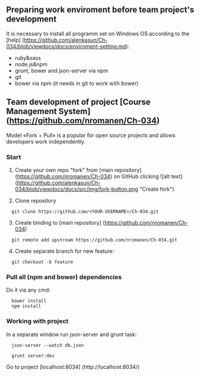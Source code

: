 ## Preparing work enviroment before team project's development

It is necessary to install all programm set on Windows OS according to the [help] (https://github.com/alenkasun/Ch-034/blob/viewdocs/docs/enviroment-setting.md):
* ruby&sass
* node.js&npm
* grunt, bower and json-server via npm 
* git
* bower via npm (it needs in git to work with bower)


## Team development of project [Course Management System] (https://github.com/nromanen/Ch-034)

Model «Fork + Pull» is a popular for open source projects and allows developers work independently.

### Start

1) Create your own repo "fork" from [main repository] (https://github.com/nromanen/Ch-034) on GitHub clicking ![alt text] (https://github.com/alenkasun/Ch-034/blob/viewdocs/docs/src/img/fork-button.png "Create fork") 

2) Clone repository
```  
  git clone https://github.com/<YOUR-USERNAME>/Ch-034.git
```
3) Create binding to [main repository] (https://github.com/nromanen/Ch-034) 
```
  git remote add upstream https://github.com/nromanen/Ch-034.git
```  
4) Create separate branch for new feature:  
```
  git checkout -b feature
```
### Pull all (npm and bower) dependencies

Do it via any cmd:
```
  bower install
  npm install
```  

### Working with project
 
In a separate window run json-server and grunt task:
```
  json-server --watch db.json
```
```
  grunt server:dev
```

Go to project [localhost:8034] (http://localhost:8034/) 
